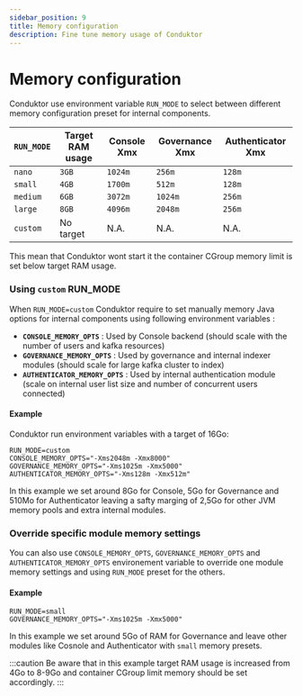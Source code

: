 ```yaml
---
sidebar_position: 9
title: Memory configuration
description: Fine tune memory usage of Conduktor
---
```


# Memory configuration

Conduktor use environment variable `RUN_MODE` to select between different memory configuration preset for internal components. 

| `RUN_MODE` | Target RAM usage   | Console Xmx | Governance Xmx | Authenticator Xmx |
| ---------- | ------------------ |------------ | -------------- | ----------------- |
| `nano`     | `3GB`              | `1024m`     | `256m`         | `128m`            |
| `small`    | `4GB`              | `1700m`     | `512m`         | `128m`            |
| `medium`   | `6GB`              | `3072m`     | `1024m`        | `256m`            |
| `large`    | `8GB`              | `4096m`     | `2048m`        | `256m`            |
| `custom`   | No target          | N.A.        | N.A.           | N.A.              |

This mean that Conduktor wont start it the container CGroup memory limit is set below target RAM usage.

### Using `custom` RUN_MODE

When `RUN_MODE=custom` Conduktor require to set manually memory Java options for internal components using following environment variables : 
- **`CONSOLE_MEMORY_OPTS`** : Used by Console backend (should scale with the number of users and kafka resources)
- **`GOVERNANCE_MEMORY_OPTS`** : Used by governance and internal indexer modules (should scale for large kafka cluster to index)
- **`AUTHENTICATOR_MEMORY_OPTS`** : Used by internal authentication module (scale on internal user list size and number of concurrent users connected)

#### Example
Conduktor run environment variables with a target of 16Go: 

```
RUN_MODE=custom
CONSOLE_MEMORY_OPTS="-Xms2048m -Xmx8000"
GOVERNANCE_MEMORY_OPTS="-Xms1025m -Xmx5000"
AUTHENTICATOR_MEMORY_OPTS="-Xms128m -Xmx512m"
``` 
In this example we set around 8Go for Console, 5Go for Governance and 510Mo for Authenticator leaving a safty marging of 2,5Go for other JVM memory pools and extra internal modules.


### Override specific module memory settings
You can also use `CONSOLE_MEMORY_OPTS`, `GOVERNANCE_MEMORY_OPTS` and `AUTHENTICATOR_MEMORY_OPTS` environement variable to override one module memory settings and using `RUN_MODE` preset for the others. 


#### Example

```
RUN_MODE=small
GOVERNANCE_MEMORY_OPTS="-Xms1025m -Xmx5000"
``` 
In this example we set around 5Go of RAM for Governance and leave other modules like Cosnole and Authenticator with `small` memory presets. 


:::caution
Be aware that in this example target RAM usage is increased from 4Go to 8-9Go and container CGroup limit memory should be set accordingly.
:::